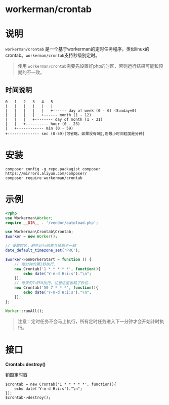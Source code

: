 # workerman/crontab

# 说明
`workerman/crontab` 是一个基于workerman的定时任务程序，类似linux的crontab。`workerman/crontab`支持秒级别定时。

>使用 `workerman/crontab`需要先设置好php的时区，否则运行结果可能和预期的不一致。

## 时间说明
```
0   1   2   3   4   5
|   |   |   |   |   |
|   |   |   |   |   +------ day of week (0 - 6) (Sunday=0)
|   |   |   |   +------ month (1 - 12)
|   |   |   +-------- day of month (1 - 31)
|   |   +---------- hour (0 - 23)
|   +------------ min (0 - 59)
+-------------- sec (0-59)[可省略，如果没有0位,则最小时间粒度是分钟]
```

# 安装
```
composer config -g repo.packagist composer https://mirrors.aliyun.com/composer/
composer require workerman/crontab
```

# 示例
```php
<?php
use Workerman\Worker;
require __DIR__ . '/vendor/autoload.php';

use Workerman\Crontab\Crontab;
$worker = new Worker();

// 设置时区，避免运行结果与预期不一致
date_default_timezone_set('PRC');

$worker->onWorkerStart = function () {
    // 每分钟的第1秒执行.
    new Crontab('1 * * * * *', function(){
        echo date('Y-m-d H:i:s')."\n";
    });
    // 每天的7点50执行，注意这里省略了秒位.
    new Crontab('50 7 * * *', function(){
        echo date('Y-m-d H:i:s')."\n";
    });
};

Worker::runAll();
```

> 注意：定时任务不会马上执行，所有定时任务进入下一分钟才会开始计时执行。

# 接口
**Crontab::destroy()**

销毁定时器
```
$crontab = new Crontab('1 * * * * *', function(){
    echo date('Y-m-d H:i:s')."\n";
});
$crontab->destroy();
```
